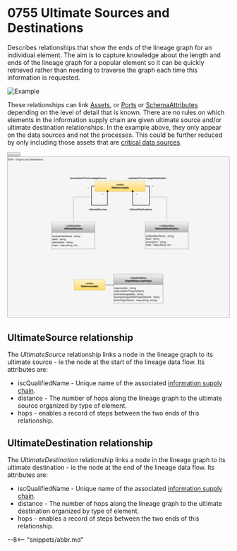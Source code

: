 <!-- SPDX-License-Identifier: CC-BY-4.0 -->
<!-- Copyright Contributors to the ODPi Egeria project. -->

# 0755 Ultimate Sources and Destinations

Describes relationships that show the ends of the lineage graph for an individual element. The aim is to capture knowledge about the length and ends of the lineage graph for a popular element so it can be quickly retrieved rather than needing to traverse the graph each time this information is requested.

![Example](0755-Ultimate-Source-Destination-example.svg)

These relationships can link [Assets](/types/0/0010-Base-Model/#asset), or [Ports](/types/2/0217-Ports) or [SchemaAttributes](/types/5/0505-Schema-Attributes) depending on the level of detail that is known.  There are no rules on which elements in the information supply chain are given ultimate source and/or ultimate destination relationships.  In the example above, they only appear on the data sources and not the processes.  This could be further reduced by only including those assets that are [critical data sources](/types/4/0422-Governed-Data-Classifications).    

![UML](0755-Ultimate-Source-Destination.svg)

## UltimateSource relationship

The *UltimateSource* relationship links a node in the lineage graph to its ultimate source - ie the node at the start of the lineage data flow.  Its attributes are:

* iscQualifiedName - Unique name of the associated [information supply chain](/types/7/0720-Information-Supply-Chains).
* distance - The number of hops along the lineage graph to the ultimate source organized by type of element.
* hops - enables a record of steps between the two ends of this relationship.

## UltimateDestination relationship

The *UltimateDestination* relationship links a node in the lineage graph to its ultimate destination - ie the node at the end of the lineage data flow.  Its attributes are:

* iscQualifiedName - Unique name of the associated [information supply chain](/types/7/0720-Information-Supply-Chains).
* distance - The number of hops along the lineage graph to the ultimate destination organized by type of element.
* hops - enables a record of steps between the two ends of this relationship.

--8<-- "snippets/abbr.md"